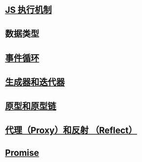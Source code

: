 # [JS 执行机制](./lesson1/note.md)

# 数据类型

# [事件循环](./lesson2/note.md)

# [生成器和迭代器](./lesson3/note.md)

# [原型和原型链](./lesson4/note.md)

# [代理（Proxy）和反射 （Reflect） ](./lesson5/note.md)

# [Promise](./lesson6/note.md)

